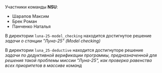 Участники команды **NSU**:

* Шарапов Максим
* Брек Роман
* Панченко Наталья


В директории `luna-25-model_checking` находится достигнутое решение _задачи о станции "Луна-25" (Model checking)_


В директории `luna_25-deductive` находится достигнуторе решение _задачи по дедуктивной верификации программы, предназначенной для решения такой проблемы миссии "Луна-25", как проверка равенства всех приоритетов в массиве команд_